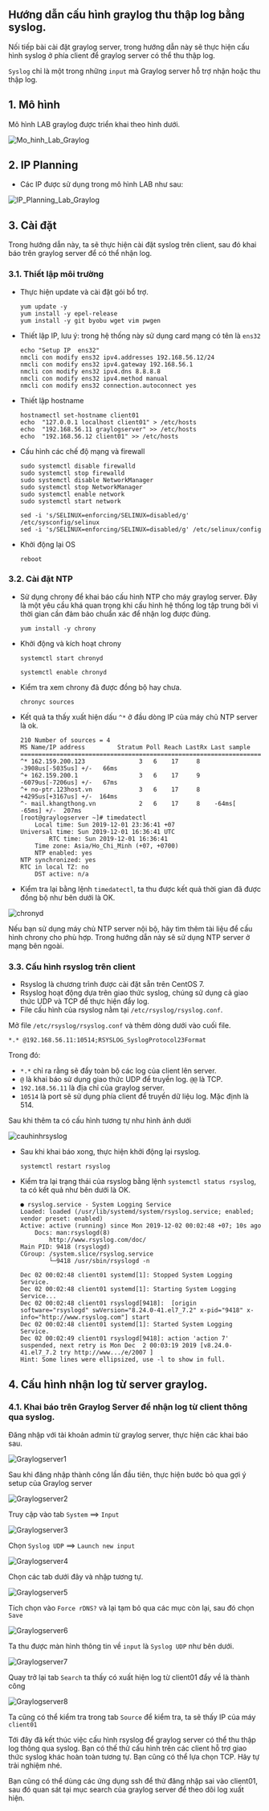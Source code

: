 ## Hướng dẫn cấu hình graylog thu thập log bằng syslog.

Nối tiếp bài cài đặt graylog server, trong hướng dẫn này sẽ thực hiện cấu hình syslog ở phía client để graylog server có thể thu thập log. 

`Syslog` chỉ là một trong những `input` mà Graylog server hỗ trợ nhận hoặc thu thập log.

## 1. Mô hình

Mô hình LAB graylog được triển khai theo hình dưới.

![Mo_hinh_Lab_Graylog](https://image.prntscr.com/image/0h11iWIxSw6JOSDaAnO5Ag.png)

## 2. IP Planning

- Các IP được sử dụng trong mô hình LAB như sau:

![IP_Planning_Lab_Graylog](https://image.prntscr.com/image/knuD9-1_T-GLwBycIbFR8A.png)

## 3. Cài đặt

Trong hướng dẫn này, ta sẽ thực hiện cài đặt syslog trên client, sau đó khai báo trên graylog server để có thể nhận log.

### 3.1. Thiết lập môi trường

-  Thực hiện update và cài đặt gói bổ trợ.
    ```
    yum update -y
    yum install -y epel-release 
    yum install -y git byobu wget vim pwgen
    ```

- Thiết lập IP, lưu ý: trong hệ thống này sử dụng card mạng có tên là `ens32`
    ```
    echo "Setup IP  ens32"
    nmcli con modify ens32 ipv4.addresses 192.168.56.12/24
    nmcli con modify ens32 ipv4.gateway 192.168.56.1
    nmcli con modify ens32 ipv4.dns 8.8.8.8
    nmcli con modify ens32 ipv4.method manual
    nmcli con modify ens32 connection.autoconnect yes
    ```

- Thiết lập hostname
    ```
    hostnamectl set-hostname client01
    echo  "127.0.0.1 localhost client01" > /etc/hosts
    echo  "192.168.56.11 graylogserver" >> /etc/hosts
    echo  "192.168.56.12 client01" >> /etc/hosts
    ```

- Cấu hình các chế độ mạng và firewall
    ```
    sudo systemctl disable firewalld
    sudo systemctl stop firewalld
    sudo systemctl disable NetworkManager
    sudo systemctl stop NetworkManager
    sudo systemctl enable network
    sudo systemctl start network

    sed -i 's/SELINUX=enforcing/SELINUX=disabled/g' /etc/sysconfig/selinux
    sed -i 's/SELINUX=enforcing/SELINUX=disabled/g' /etc/selinux/config
    ```

- Khởi động lại OS
    ```
    reboot
    ```
### 3.2. Cài đặt NTP

- Sử dụng chrony để khai báo cấu hình NTP cho máy graylog server. Đây là một yêu cầu khá quan trọng khi cấu hình hệ thống log tập trung bởi vì thời gian cần đảm bảo chuẩn xác để nhận log được đúng.
    ```
    yum install -y chrony
    ```

- Khởi động và kích hoạt chrony
    ```
    systemctl start chronyd

    systemctl enable chronyd
    ```

- Kiểm tra xem chrony đã được đồng bộ hay chưa.
    ```
    chronyc sources
    ```

- Kết quả ta thấy xuất hiện dấu `^*` ở đầu dòng IP của máy chủ NTP server là ok.
    ```
    210 Number of sources = 4
    MS Name/IP address         Stratum Poll Reach LastRx Last sample
    ===============================================================================
    ^* 162.159.200.123               3   6    17     8  -3908us[-5035us] +/-   66ms
    ^+ 162.159.200.1                 3   6    17     9  -6079us[-7206us] +/-   67ms
    ^+ no-ptr.123host.vn             3   6    17     8  +4295us[+3167us] +/-  164ms
    ^- mail.khangthong.vn            2   6    17     8    -64ms[  -65ms] +/-  207ms
    [root@graylogserver ~]# timedatectl
        Local time: Sun 2019-12-01 23:36:41 +07
    Universal time: Sun 2019-12-01 16:36:41 UTC
            RTC time: Sun 2019-12-01 16:36:41
        Time zone: Asia/Ho_Chi_Minh (+07, +0700)
        NTP enabled: yes
    NTP synchronized: yes
    RTC in local TZ: no
        DST active: n/a
    ```

- Kiểm tra lại bằng lệnh `timedatectl`, ta thu được kết quả thời gian đã được đồng bộ như bên dưới là OK.

![chronyd](https://image.prntscr.com/image/ENrPD2P8SsmyhcQLpz4djA.png)

Nếu bạn sử dụng máy chủ NTP server nội bộ, hãy tìm thêm tài liệu để cấu hình chrony cho phù hợp. Trong hướng dẫn này sẽ sử dụng NTP server ở mạng bên ngoài.

### 3.3. Cấu hình rsyslog trên client

- Rsyslog là chương trình được cài đặt sẵn trên CentOS 7. 
- Rsyslog hoạt động dựa trên giao thức syslog, chúng sử dụng cả giao thức UDP và TCP để thực hiện đẩy log.
- File cấu hình của rsyslog nằm tại `/etc/rsyslog/rsyslog.conf`.

Mở file  `/etc/rsyslog/rsyslog.conf` và thêm dòng dưới vào cuối file.

```
*.* @192.168.56.11:10514;RSYSLOG_SyslogProtocol23Format
```

Trong đó:
- `*.*` chỉ ra rằng sẽ đẩy toàn bộ các log của client lên server.
- `@` là khai báo sử dụng giao thức UDP để truyền log. `@@` là TCP.
- `192.168.56.11` là địa chỉ của graylog server.
- `10514` là port sẽ sử dụng phía client để truyền dữ liệu log. Mặc định là 514.

Sau khi thêm ta có cấu hình tương tự như hình ảnh dưới

![cauhinhrsyslog](https://image.prntscr.com/image/dWsPXHysR8uxTII6rgclkQ.png)


- Sau khi khai báo xong, thực hiện khởi động lại rsyslog.
    ```
    systemctl restart rsyslog
    ```

- Kiểm tra lại trạng thái của rsyslog bằng lệnh `systemctl status rsyslog`, ta có kết quả như bên dưới là OK.
    ```
    ● rsyslog.service - System Logging Service
    Loaded: loaded (/usr/lib/systemd/system/rsyslog.service; enabled; vendor preset: enabled)
    Active: active (running) since Mon 2019-12-02 00:02:48 +07; 10s ago
        Docs: man:rsyslogd(8)
            http://www.rsyslog.com/doc/
    Main PID: 9418 (rsyslogd)
    CGroup: /system.slice/rsyslog.service
            └─9418 /usr/sbin/rsyslogd -n

    Dec 02 00:02:48 client01 systemd[1]: Stopped System Logging Service.
    Dec 02 00:02:48 client01 systemd[1]: Starting System Logging Service...
    Dec 02 00:02:48 client01 rsyslogd[9418]:  [origin software="rsyslogd" swVersion="8.24.0-41.el7_7.2" x-pid="9418" x-info="http://www.rsyslog.com"] start
    Dec 02 00:02:48 client01 systemd[1]: Started System Logging Service.
    Dec 02 00:02:49 client01 rsyslogd[9418]: action 'action 7' suspended, next retry is Mon Dec  2 00:03:19 2019 [v8.24.0-41.el7_7.2 try http://www.../e/2007 ]
    Hint: Some lines were ellipsized, use -l to show in full.
    ``` 

## 4. Cấu hình nhận log từ server graylog.

### 4.1. Khai báo trên Graylog Server để nhận log từ client thông qua syslog.

Đăng nhập với tài khoản admin từ graylog server, thực hiện các khai báo sau.

![Graylogserver1](https://image.prntscr.com/image/GD060MknSj2kOvHuN9hlJg.png)


Sau khi đăng nhập thành công lần đầu tiên, thực hiện bước bỏ qua gợi ý setup của Graylog server

![Graylogserver2](https://image.prntscr.com/image/lTO1e7UdTdCMUl46dw_xTw.png)


Truy cập vào tab `System` ==> `Input`

![Graylogserver3](https://image.prntscr.com/image/Sk3dwF8PT_WEKIjHNsJfAw.png)

Chọn `Syslog UDP` ==> `Launch new input`

![Graylogserver4](https://image.prntscr.com/image/tG0b9O4UT2GGxCdLtcV1Pg.png)

Chọn các tab dưới đây và nhập tương tự.

![Graylogserver5](https://image.prntscr.com/image/_xTRcVliRg_MuCEYOfINFg.png)

Tích chọn vào `Force rDNS?` và lại tạm bỏ qua các mục còn lại, sau đó chọn `Save`

![Graylogserver6](https://image.prntscr.com/image/Tc5cDgC9RiSLx4oO1dI7kQ.png)

Ta thu được màn hình thông tin về `input` là `Syslog UDP` như bên dưới.

![Graylogserver7](https://image.prntscr.com/image/wGiVQNzAQS2K_XPUTvUWNw.png)

Quay trở lại tab `Search` ta thấy có xuất hiện log từ client01 đẩy về là thành công

![Graylogserver8](https://image.prntscr.com/image/opQPQAUPQjW8yIPGM6w8xg.png)

Ta cũng có thể kiểm tra trong tab `Source` để kiểm tra, ta sẽ thấy IP của máy `client01`

Tới đây đã kết thúc việc cấu hình rsyslog để graylog server có thể thu thập log thông qua syslog. Bạn có thế thử cấu hình trên các client hỗ trợ giao thức syslog khác hoàn toàn tương tự. Bạn cũng có thể lựa chọn TCP. Hãy tự trải nghiệm nhé.

Bạn cũng có thể dùng các ứng dụng ssh để thử đăng nhập sai vào client01, sau đó quan sát tại mục search của graylog server để theo dõi log xuất hiện.

